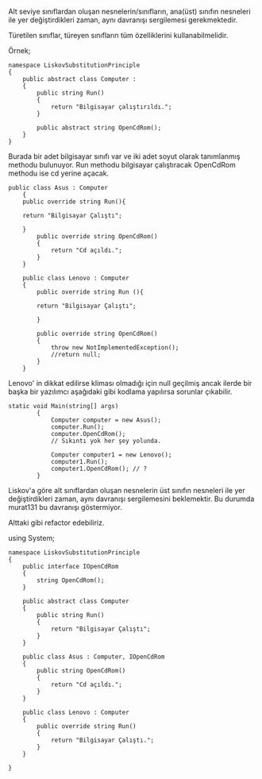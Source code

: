 Alt seviye sınıflardan oluşan nesnelerin/sınıfların, ana(üst) sınıfın nesneleri ile yer değiştirdikleri zaman, aynı davranışı sergilemesi gerekmektedir. 

Türetilen sınıflar, türeyen sınıfların tüm özelliklerini kullanabilmelidir.

Örnek;

    namespace LiskovSubstitutionPrinciple
    {
        public abstract class Computer : 
        {
            public string Run()
            {
                return "Bilgisayar çalıştırıldı.";
            }

            public abstract string OpenCdRom();
        }
    }

Burada bir adet bilgisayar sınıfı var ve iki adet soyut olarak tanımlanmış methodu bulunuyor. Run methodu bilgisayar çalıştıracak OpenCdRom methodu ise cd yerine açacak.  

    public class Asus : Computer
        {
        public override string Run(){
        
        return "Bilgisayar Çalıştı";

        }
            public override string OpenCdRom()
            {
                return "Cd açıldı.";
            }
        }

        public class Lenovo : Computer
        {
            public override string Run (){
            
            return "Bilgisayar Çalıştı";
            
            }
        
            public override string OpenCdRom()
            {
                throw new NotImplementedException();
                //return null;
            }
        }

Lenovo' in dikkat edilirse kliması olmadığı için null geçilmiş ancak ilerde bir başka bir yazılımcı aşağıdaki gibi kodlama yapılırsa sorunlar çıkabilir.

    static void Main(string[] args)
            {
                Computer computer = new Asus();
                computer.Run();
                computer.OpenCdRom();
                // Sıkıntı yok her şey yolunda.

                Computer computer1 = new Lenovo();
                computer1.Run();
                computer1.OpenCdRom(); // ?
            }
Liskov'a göre alt sınıflardan oluşan nesnelerin üst sınıfın nesneleri ile yer değiştirdikleri zaman, aynı davranışı sergilemesini beklemektir. Bu durumda murat131 bu davranışı göstermiyor.


Alttaki gibi refactor edebiliriz.

using System;

    namespace LiskovSubstitutionPrinciple
    {
        public interface IOpenCdRom
        {
            string OpenCdRom();
        }

        public abstract class Computer
        {
            public string Run()
            {
                return "Bilgisayar Çalıştı";
            }
        }

        public class Asus : Computer, IOpenCdRom
        {
            public string OpenCdRom()
            {
                return "Cd açıldı.";
            }
        }

        public class Lenovo : Computer
        {
            public override string Run()
            {
                return "Bilgisayar Çalıştı.";
            }
        }

    }

